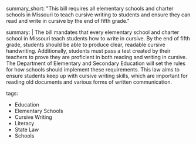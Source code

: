 summary_short: "This bill requires all elementary schools and charter schools in Missouri to teach cursive writing to students and ensure they can read and write in cursive by the end of fifth grade."

summary: |
  The bill mandates that every elementary school and charter school in Missouri teach students how to write in cursive. By the end of fifth grade, students should be able to produce clear, readable cursive handwriting. Additionally, students must pass a test created by their teachers to prove they are proficient in both reading and writing in cursive. The Department of Elementary and Secondary Education will set the rules for how schools should implement these requirements. This law aims to ensure students keep up with cursive writing skills, which are important for reading old documents and various forms of written communication.

tags:
  - Education
  - Elementary Schools
  - Cursive Writing
  - Literacy
  - State Law
  - Schools
